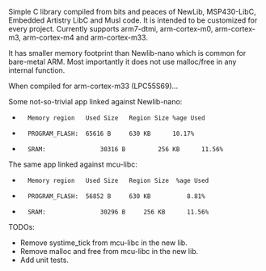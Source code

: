 Simple C library compiled from bits and peaces of NewLib, MSP430-LibC, Embedded Artistry LibC and Musl code.
It is intended to be customized for every project.
Currently supports arm7-dtmi, arm-cortex-m0, arm-cortex-m3, arm-cortex-m4 and arm-cortex-m33.

It has smaller memory footprint than Newlib-nano which is common for bare-metal ARM. Most importantly it does not use malloc/free in any internal function.

When compiled for arm-cortex-m33 (LPC55S69)...

Some not-so-trivial app linked against Newlib-nano:
*		Memory region	Used Size	Region Size	%age Used
*		PROGRAM_FLASH:	65616 B		630 KB     	10.17%
*		SRAM:       		30316 B     	256 KB     	11.56%


The same app linked against mcu-libc:
*		Memory region	Used Size	Region Size  %age Used
*		PROGRAM_FLASH:	56852 B		630 KB      	8.81%
*       SRAM:       		30296 B		256 KB     	11.56%


TODOs:
- Remove systime_tick from mcu-libc in the new lib.
- Remove malloc and free from mcu-libc in the new lib.
- Add unit tests.

